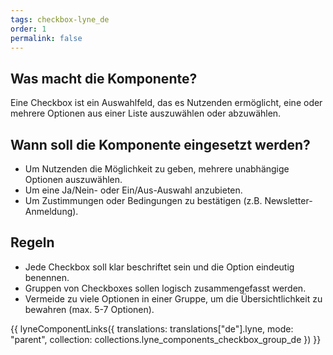 ```yaml
---
tags: checkbox-lyne_de
order: 1
permalink: false
---
```


## Was macht die Komponente?
Eine Checkbox ist ein Auswahlfeld, das es Nutzenden ermöglicht, eine oder mehrere Optionen aus einer Liste auszuwählen oder abzuwählen.

## Wann soll die Komponente eingesetzt werden?
* Um Nutzenden die Möglichkeit zu geben, mehrere unabhängige Optionen auszuwählen.
* Um eine Ja/Nein- oder Ein/Aus-Auswahl anzubieten.
* Um Zustimmungen oder Bedingungen zu bestätigen (z.B. Newsletter-Anmeldung).

## Regeln
* Jede Checkbox soll klar beschriftet sein und die Option eindeutig benennen.
* Gruppen von Checkboxes sollen logisch zusammengefasst werden.
* Vermeide zu viele Optionen in einer Gruppe, um die Übersichtlichkeit zu bewahren (max. 5-7 Optionen).

{{ lyneComponentLinks({
  translations: translations["de"].lyne,
  mode: "parent",
  collection: collections.lyne_components_checkbox_group_de
}) }}
